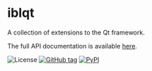 # iblqt

A collection of extensions to the Qt framework.

The full API documentation is available [here](https://int-brain-lab.github.io/iblqt).

![License](https://img.shields.io/github/license/int-brain-lab/iblqt)
[![GitHub tag](https://img.shields.io/github/v/tag/int-brain-lab/iblqt)](https://github.com/int-brain-lab/iblqt/tags)
[![PyPI](https://img.shields.io/pypi/v/iblqt)](https://pypi.org/project/iblqt/)
